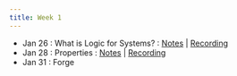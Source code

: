 ```yaml
---
title: Week 1
---
```


- Jan 26 : What is Logic for Systems?  : [Notes](https://hackmd.io/@lfs/Hkjemh66Y) | [Recording](https://brown.hosted.panopto.com/Panopto/Pages/Viewer.aspx?id=8b695a3b-cd0b-4651-8415-ae2900f64332)
- Jan 28 : Properties : [Notes](https://hackmd.io/@lfs/S1Io6jl0t) | [Recording](https://brown.hosted.panopto.com/Panopto/Pages/Viewer.aspx?id=068eca7f-0e54-44a1-86f8-ae2900f64373)
- Jan 31 : Forge
